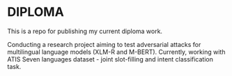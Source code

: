 # DIPLOMA

This is a repo for publishing my current diploma work.

Conducting a research project aiming to test adversarial attacks for multilingual language models (XLM-R and M-BERT).
Currently, working with ATIS Seven languages dataset - joint slot-filling and intent classification task.
